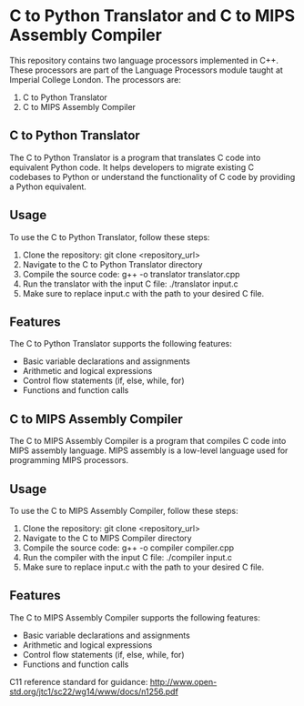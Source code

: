 # C to Python Translator and C to MIPS Assembly Compiler

This repository contains two language processors implemented in C++. These processors are part of the Language Processors module taught at Imperial College London. The processors are:

1. C to Python Translator
2. C to MIPS Assembly Compiler

## C to Python Translator
The C to Python Translator is a program that translates C code into equivalent Python code. It helps developers to migrate existing C codebases to Python or understand the functionality of C code by providing a Python equivalent.

## Usage
To use the C to Python Translator, follow these steps:

1. Clone the repository: git clone <repository_url>
2. Navigate to the C to Python Translator directory
3. Compile the source code: g++ -o translator translator.cpp
4. Run the translator with the input C file: ./translator input.c
5. Make sure to replace input.c with the path to your desired C file.

## Features
The C to Python Translator supports the following features:

- Basic variable declarations and assignments
- Arithmetic and logical expressions
- Control flow statements (if, else, while, for)
- Functions and function calls

## C to MIPS Assembly Compiler
The C to MIPS Assembly Compiler is a program that compiles C code into MIPS assembly language. MIPS assembly is a low-level language used for programming MIPS processors.

## Usage
To use the C to MIPS Assembly Compiler, follow these steps:

1. Clone the repository: git clone <repository_url>
2. Navigate to the C to MIPS Compiler directory
3. Compile the source code: g++ -o compiler compiler.cpp
4. Run the compiler with the input C file: ./compiler input.c
5. Make sure to replace input.c with the path to your desired C file.

## Features
The C to MIPS Assembly Compiler supports the following features:

- Basic variable declarations and assignments
- Arithmetic and logical expressions
- Control flow statements (if, else, while, for)
- Functions and function calls

C11 reference standard for guidance: http://www.open-std.org/jtc1/sc22/wg14/www/docs/n1256.pdf
